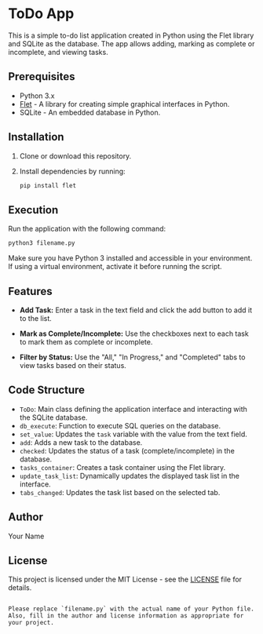 # ToDo App

This is a simple to-do list application created in Python using the Flet library and SQLite as the database. The app allows adding, marking as complete or incomplete, and viewing tasks.

## Prerequisites

- Python 3.x
- [Flet](https://github.com/BecameTrue/flet) - A library for creating simple graphical interfaces in Python.
- SQLite - An embedded database in Python.

## Installation

1. Clone or download this repository.
2. Install dependencies by running:

   ```bash
   pip install flet
   ```

## Execution

Run the application with the following command:

```bash
python3 filename.py
```

Make sure you have Python 3 installed and accessible in your environment. If using a virtual environment, activate it before running the script.

## Features

- **Add Task:** Enter a task in the text field and click the add button to add it to the list.

- **Mark as Complete/Incomplete:** Use the checkboxes next to each task to mark them as complete or incomplete.

- **Filter by Status:** Use the "All," "In Progress," and "Completed" tabs to view tasks based on their status.

## Code Structure

- `ToDo`: Main class defining the application interface and interacting with the SQLite database.
- `db_execute`: Function to execute SQL queries on the database.
- `set_value`: Updates the `task` variable with the value from the text field.
- `add`: Adds a new task to the database.
- `checked`: Updates the status of a task (complete/incomplete) in the database.
- `tasks_container`: Creates a task container using the Flet library.
- `update_task_list`: Dynamically updates the displayed task list in the interface.
- `tabs_changed`: Updates the task list based on the selected tab.

## Author

Your Name

## License

This project is licensed under the MIT License - see the [LICENSE](LICENSE) file for details.
```

Please replace `filename.py` with the actual name of your Python file. Also, fill in the author and license information as appropriate for your project.
